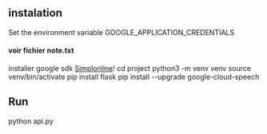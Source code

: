 ## instalation


Set the environment variable GOOGLE_APPLICATION_CREDENTIALS
#### voir fichier note.txt
installer google sdk [Simplonline](https://cloud.google.com/sdk/docs/install)!
cd project
python3 -m venv venv
source venv/bin/activate
pip install flask
pip install --upgrade google-cloud-speech

## Run 

python api.py